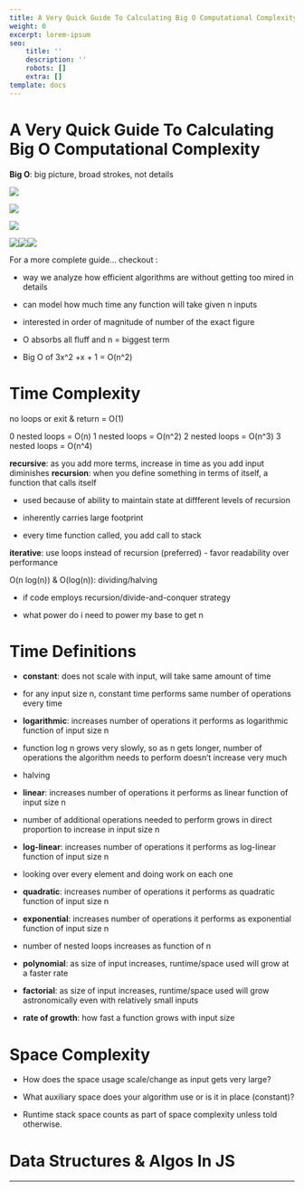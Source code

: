 ```yaml
---
title: A Very Quick Guide To Calculating Big O Computational Complexity
weight: 0
excerpt: lorem-ipsum
seo:
    title: ''
    description: ''
    robots: []
    extra: []
template: docs
---
```


# A Very Quick Guide To Calculating Big O Computational Complexity&#xA;&#xA;

**Big O**: big picture, broad strokes, not details

![](https://miro.medium.com/max/630/0*lte81mEvgEPYXodB.png)

![](https://miro.medium.com/max/304/1*5t2u8n1uKhioIzZIXX2zbg.png)

![](https://miro.medium.com/max/563/1*HhXmG2cNdg8y4ZCCQGTyuQ.png)

![](https://miro.medium.com/max/630/1*ULeXxVCDkF73GwhsxyM_2g.png)![](https://miro.medium.com/max/900/1*hkZWlUgFyOSaLD5Uskv0tQ.png)![](https://miro.medium.com/max/1115/1*COjzunj0-FsMJ0d7v7Z-6g.png)

For a more complete guide… checkout :

-   way we analyze how efficient algorithms are without getting too mired in details

-   can model how much time any function will take given n inputs

-   interested in order of magnitude of number of the exact figure

-   O absorbs all fluff and n = biggest term

-   Big O of 3x^2 +x + 1 = O(n^2)

# Time Complexity

no loops or exit & return = O(1)

0 nested loops = O(n)
1 nested loops = O(n^2)
2 nested loops = O(n^3)
3 nested loops = O(n^4)

**recursive**: as you add more terms, increase in time as you add input diminishes
**recursion**: when you define something in terms of itself, a function that calls itself

-   used because of ability to maintain state at diffferent levels of recursion

-   inherently carries large footprint

-   every time function called, you add call to stack

**iterative**: use loops instead of recursion (preferred)
\- favor readability over performance

O(n log(n)) & O(log(n)): dividing/halving

-   if code employs recursion/divide-and-conquer strategy

-   what power do i need to power my base to get n

# Time Definitions

-   **constant**: does not scale with input, will take same amount of time

-   for any input size n, constant time performs same number of operations every time

-   **logarithmic**: increases number of operations it performs as logarithmic function of input size n

-   function log n grows very slowly, so as n gets longer, number of operations the algorithm needs to perform doesn’t increase very much

-   halving

-   **linear**: increases number of operations it performs as linear function of input size n

-   number of additional operations needed to perform grows in direct proportion to increase in input size n

-   **log-linear**: increases number of operations it performs as log-linear function of input size n

-   looking over every element and doing work on each one

-   **quadratic**: increases number of operations it performs as quadratic function of input size n

-   **exponential**: increases number of operations it performs as exponential function of input size n

-   number of nested loops increases as function of n

-   **polynomial**: as size of input increases, runtime/space used will grow at a faster rate

-   **factorial**: as size of input increases, runtime/space used will grow astronomically even with relatively small inputs

-   **rate of growth**: how fast a function grows with input size

# Space Complexity

-   How does the space usage scale/change as input gets very large?

-   What auxiliary space does your algorithm use or is it in place (constant)?

-   Runtime stack space counts as part of space complexity unless told otherwise.

# Data Structures & Algos In JS

---
